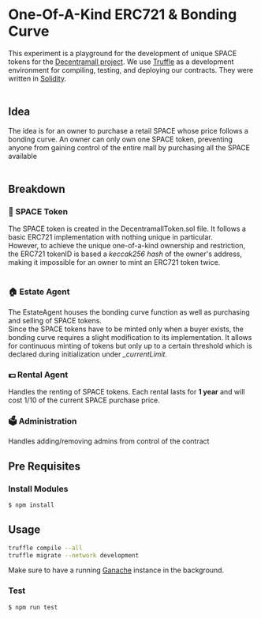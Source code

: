 # One-Of-A-Kind ERC721 & Bonding Curve
This experiment is a playground for the development of unique SPACE tokens for the [Decentramall project](https://github.com/decentramall/decentramall). We use [Truffle](https://github.com/trufflesuite/truffle) as a development environment for compiling, testing, and deploying our contracts. They were written in [Solidity](https://github.com/ethereum/solidity).
<br/><br/>

## Idea
The idea is for an owner to purchase a retail SPACE whose price follows a bonding curve. An owner can only own one SPACE 
token, preventing anyone from gaining control of the entire mall by purchasing all the SPACE available
<br/><br/>

## Breakdown
### 🌌 SPACE Token
The SPACE token is created in the DecentramallToken.sol file. It follows a basic ERC721 implementation with nothing unique in particular. <br/>
However, to achieve the unique one-of-a-kind ownership and restriction, the ERC721 tokenID is based a *keccak256 hash* of the owner's
address, making it impossible for an owner to mint an ERC721 token twice.
<br/><br/>

### 🏠 Estate Agent
The EstateAgent houses the bonding curve function as well as purchasing and selling of SPACE tokens. <br />
Since the SPACE tokens have to be minted only when a buyer exists, the bonding curve requires a slight modification to its implementation. It allows for continuous minting of tokens but only up to a certain threshold which is declared during initialization under *_currentLimit*.

### 💵 Rental Agent
Handles the renting of SPACE tokens. Each rental lasts for **1 year** and will cost 1/10 of the current SPACE purchase price.

### 🗳️ Administration
Handles adding/removing admins from control of the contract


## Pre Requisites
### Install Modules
```bash
$ npm install
```

## Usage

```bash
truffle compile --all
truffle migrate --network development
```

Make sure to have a running [Ganache](https://truffleframework.com/ganache) instance in the background.

### Test

```bash
$ npm run test
```
